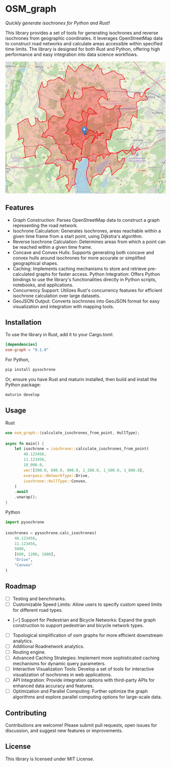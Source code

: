 # OSM_graph
*Quickly generate isochrones for Python and Rust!*

This library provides a set of tools for generating isochrones and reverse isochrones from geographic coordinates. It leverages OpenStreetMap data to construct road networks and calculate areas accessible within specified time limits. The library is designed for both Rust and Python, offering high performance and easy integration into data science workflows.

![Isochrones](isochrones.png)

## Features
- Graph Construction: Parses OpenStreetMap data to construct a graph representing the road network.
- Isochrone Calculation: Generates isochrones, areas reachable within a given time frame from a start point, using Dijkstra's algorithm.
- Reverse Isochrone Calculation: Determines areas from which a point can be reached within a given time frame.
- Concave and Convex Hulls: Supports generating both concave and convex hulls around isochrones for more accurate or simplified geographical shapes.
- Caching: Implements caching mechanisms to store and retrieve pre-calculated graphs for faster access.
Python Integration: Offers Python bindings to use the library's functionalities directly in Python scripts, notebooks, and applications.
- Concurrency Support: Utilizes Rust's concurrency features for efficient isochrone calculation over large datasets.
- GeoJSON Output: Converts isochrones into GeoJSON format for easy visualization and integration with mapping tools.

## Installation
To use the library in Rust, add it to your Cargo.toml:

```toml
[dependencies]
osm-graph = "0.1.0"
```

For Python, 

```bash
pip install pysochrone
```

Or, ensure you have Rust and maturin installed, then build and install the Python package:

```bash
maturin develop
```

## Usage
Rust
```rust
use osm_graph::{calculate_isochrones_from_point, HullType};

async fn main() {
    let isochrone = isochrone::calculate_isochrones_from_point(
        48.123456,
        11.123456,
        10_000.0,
        vec![300.0, 600.0, 900.0, 1_200.0, 1_500.0, 1_800.0],
        overpass::NetworkType::Drive,
        isochrone::HullType::Convex,
    )
    .await
    .unwrap();
}
```

Python

```python
import pysochrone

isochrones = pysochrone.calc_isochrones(
    48.123456, 
    11.123456, 
    5000, 
    [600, 1200, 1800], 
    "Drive", 
    "Convex"
)
```

## Roadmap
- [ ] Testing and benchmarks.
- [ ] Customizable Speed Limits: Allow users to specify custom speed limits for different road types.
- [✓] Support for Pedestrian and Bicycle Networks: Expand the graph construction to support pedestrian and bicycle network types.
- [ ] Topological simplification of osm graphs for more efficient downstream analytics.
- [ ] Additional Roadnetwork analytics.
- [ ] Routing engine.
- [ ] Advanced Caching Strategies: Implement more sophisticated caching mechanisms for dynamic query parameters.
- [ ] Interactive Visualization Tools: Develop a set of tools for interactive visualization of isochrones in web applications.
- [ ] API Integration: Provide integration options with third-party APIs for enhanced data accuracy and features.
- [ ] Optimization and Parallel Computing: Further optimize the graph algorithms and explore parallel computing options for large-scale data.

## Contributing
Contributions are welcome! Please submit pull requests, open issues for discussion, and suggest new features or improvements.

## License
This library is licensed under MIT License.